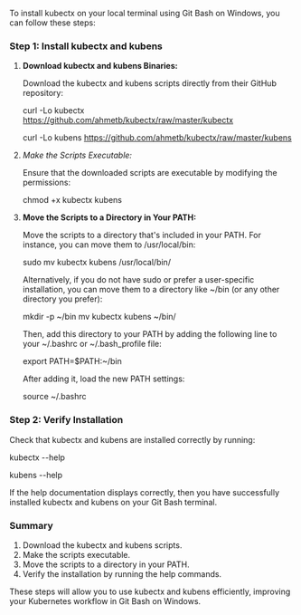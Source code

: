 
To install kubectx on your local terminal using Git Bash on Windows, you can follow these steps:

### Step 1: Install kubectx and kubens

1. **Download kubectx and kubens Binaries:**

   Download the kubectx and kubens scripts directly from their GitHub repository:

   curl -Lo kubectx https://github.com/ahmetb/kubectx/raw/master/kubectx
   
   curl -Lo kubens https://github.com/ahmetb/kubectx/raw/master/kubens
   

3. *Make the Scripts Executable:*

   Ensure that the downloaded scripts are executable by modifying the permissions:

   chmod +x kubectx kubens
   

4. **Move the Scripts to a Directory in Your PATH:**

   Move the scripts to a directory that's included in your PATH. For instance, you can move them to /usr/local/bin:

   
   sudo mv kubectx kubens /usr/local/bin/
   

   Alternatively, if you do not have sudo or prefer a user-specific installation, you can move them to a directory
   like ~/bin (or any other directory you prefer):

   
   mkdir -p ~/bin
   mv kubectx kubens ~/bin/
   

   Then, add this directory to your PATH by adding the following line to your ~/.bashrc or ~/.bash_profile file:

   export PATH=$PATH:~/bin
   
   After adding it, load the new PATH settings:

   source ~/.bashrc
   

### Step 2: Verify Installation

Check that kubectx and kubens are installed correctly by running:

kubectx --help

kubens --help


If the help documentation displays correctly, then you have successfully installed kubectx and kubens on your Git Bash terminal.

### Summary

1. Download the kubectx and kubens scripts.
2. Make the scripts executable.
3. Move the scripts to a directory in your PATH.
4. Verify the installation by running the help commands.

These steps will allow you to use kubectx and kubens efficiently, improving your Kubernetes workflow in Git Bash on Windows.
